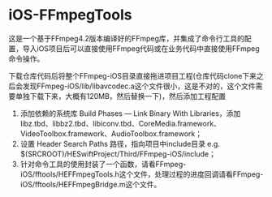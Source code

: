 # iOS-FFmpegTools

这是一个基于FFmpeg4.2版本编译好的FFmpeg库，并集成了命令行工具的配置，导入iOS项目后可以直接使用FFmpeg代码或在业务代码中直接使用FFmpeg命令操作。

下载仓库代码后将整个FFmpeg-iOS目录直接拖进项目工程(仓库代码clone下来之后会发现FFmpeg-iOS/lib/libavcodec.a这个文件很小，这是不对的，这个文件需要单独下载下来，大概有120MB，然后替换一下)，然后添加工程配置
1. 添加依赖的系统库 Build Phases — Link Binary With Libraries，添加 libz.tbd、libbz2.tbd、libiconv.tbd、CoreMedia.framework、VideoToolbox.framework、AudioToolbox.framework；
2. 设置 Header Search Paths 路径，指向项目中include目录 e.g. $(SRCROOT)/HESwiftProject/Third/FFmpeg-iOS/include；
3. 针对命令工具的使用封装了一个函数，请看FFmpeg-iOS/fftools/HEFFmpegTools.h这个文件，处理过程的进度回调请看FFmpeg-iOS/fftools/HEFFmpegBridge.m这个文件。
